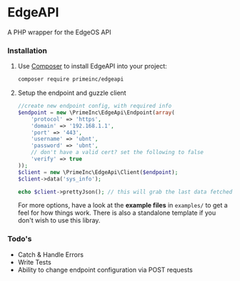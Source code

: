 # EdgeAPI
A PHP wrapper for the EdgeOS API

### Installation
1. Use [Composer](http://getcomposer.org) to install EdgeAPI into your project:

    ```bash
    composer require primeinc/edgeapi
    ```

1. Setup the endpoint and guzzle client

    ```php
    //create new endpoint config, with required info
    $endpoint = new \PrimeInc\EdgeApi\Endpoint(array(
        'protocol' => 'https',
        'domain' => '192.168.1.1',
        'port' => '443',
        'username' => 'ubnt',
        'password' => 'ubnt',
        // don't have a valid cert? set the following to false
        'verify' => true
    ));
    $client = new \PrimeInc\EdgeApi\Client($endpoint);
    $client->data('sys_info');
    
    echo $client->prettyJson(); // this will grab the last data fetched automatically
    ```
    For more options, have a look at the **example files** in `examples/` to get a feel for how things work. There is also a standalone template if you don't wish to use this libray.

### Todo's
- Catch & Handle Errors
- Write Tests
- Ability to change endpoint configuration via POST requests
